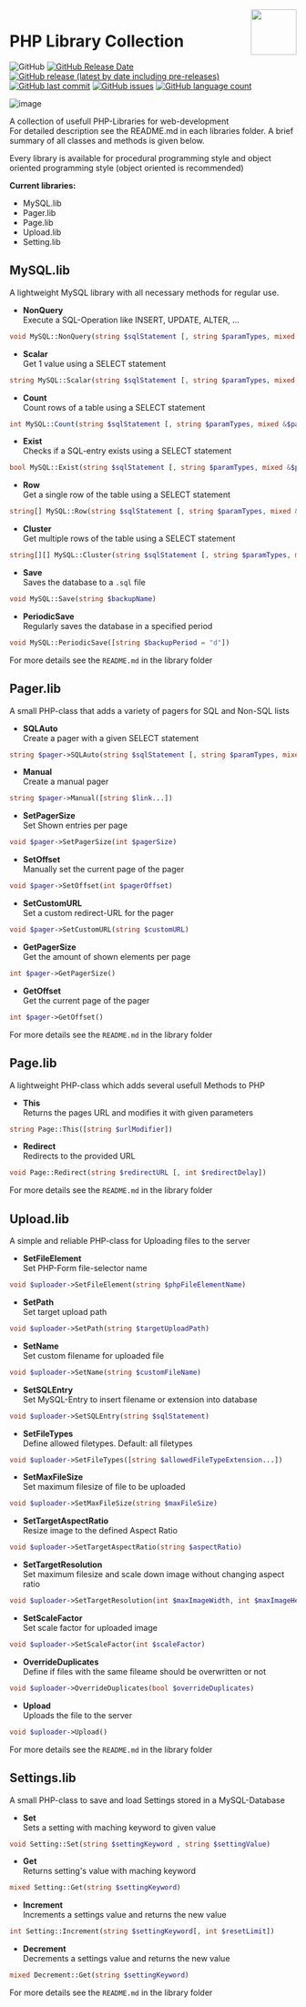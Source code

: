 <img align="right" width="80" height="80" data-rmimg src="https://endev.at/content/projects/PHP-Library-Collection/EndevLibsLogo.svg">

# PHP Library Collection

![GitHub](https://img.shields.io/github/license/TobiHatti/PHP-Library-Collection)
[![GitHub Release Date](https://img.shields.io/github/release-date-pre/TobiHatti/PHP-Library-Collection)](https://github.com/TobiHatti/PHP-Library-Collection/releases)
[![GitHub release (latest by date including pre-releases)](https://img.shields.io/github/v/release/TobiHatti/PHP-Library-Collection?include_prereleases)](https://github.com/TobiHatti/PHP-Library-Collection/releases)
[![GitHub last commit](https://img.shields.io/github/last-commit/TobiHatti/PHP-Library-Collection)](https://github.com/TobiHatti/PHP-Library-Collection/commits/master)
[![GitHub issues](https://img.shields.io/github/issues-raw/TobiHatti/PHP-Library-Collection)](https://github.com/TobiHatti/PHP-Library-Collection/issues)
[![GitHub language count](https://img.shields.io/github/languages/count/TobiHatti/PHP-Library-Collection)](https://github.com/TobiHatti/PHP-Library-Collection)

![image](https://endev.at/content/projects/PHP-Library-Collection/PHPLibraryCollection_Banner_300.svg)

A collection of usefull PHP-Libraries for web-development<br />
For detailed description see the README.md in each libraries folder.
A brief summary of all classes and methods is given below.

Every library is available for procedural programming style 
and object oriented programming style (object oriented is recommended)

__Current libraries:__
- MySQL.lib
- Pager.lib
- Page.lib
- Upload.lib
- Setting.lib

## MySQL.lib
A lightweight MySQL library with all necessary methods for regular use.

- __NonQuery__<br />
Execute a SQL-Operation like INSERT, UPDATE, ALTER, ...<br />
```php
void MySQL::NonQuery(string $sqlStatement [, string $paramTypes, mixed &$parameters...])
```

- __Scalar__<br />
Get 1 value using a SELECT statement<br />
```php
string MySQL::Scalar(string $sqlStatement [, string $paramTypes, mixed &$parameters...])
```

- __Count__<br />
Count rows of a table using a SELECT statement<br />
```php
int MySQL::Count(string $sqlStatement [, string $paramTypes, mixed &$parameters...])
```

- __Exist__<br />
Checks if a SQL-entry exists using a SELECT statement<br />
```php
bool MySQL::Exist(string $sqlStatement [, string $paramTypes, mixed &$parameters...])
```

- __Row__<br />
Get a single row of the table using a SELECT statement<br />
```php
string[] MySQL::Row(string $sqlStatement [, string $paramTypes, mixed &$parameters...])
```

- __Cluster__<br />
Get multiple rows of the table using a SELECT statement<br />
```php
string[][] MySQL::Cluster(string $sqlStatement [, string $paramTypes, mixed &$parameters...])
```

- __Save__<br />
Saves the database to a `.sql` file<br />
```php
void MySQL::Save(string $backupName)
```

- __PeriodicSave__<br />
Regularly saves the database in a specified period<br />
```php
void MySQL::PeriodicSave([string $backupPeriod = "d"])
```

For more details see the `README.md` in the library folder

## Pager.lib
A small PHP-class that adds a variety of pagers for SQL and Non-SQL lists

- __SQLAuto__<br />
Create a pager with a given SELECT statement<br />
```php
string $pager->SQLAuto(string $sqlStatement [, string $paramTypes, mixed &$parameters...])
```

- __Manual__<br />
Create a manual pager<br />
```php
string $pager->Manual([string $link...])
```

- __SetPagerSize__<br />
Set Shown entries per page<br />
```php
void $pager->SetPagerSize(int $pagerSize)
```

- __SetOffset__<br />
Manually set the current page of the pager<br />
```php
void $pager->SetOffset(int $pagerOffset)
```

- __SetCustomURL__<br />
Set a custom redirect-URL for the pager<br />
```php
void $pager->SetCustomURL(string $customURL)
```

- __GetPagerSize__<br />
Get the amount of shown elements per page<br />
```php
int $pager->GetPagerSize()
```

- __GetOffset__<br />
Get the current page of the pager<br />
```php
int $pager->GetOffset()
```

For more details see the `README.md` in the library folder

## Page.lib
A lightweight PHP-class which adds several usefull Methods to PHP
- __This__<br />
Returns the pages URL and modifies it with given parameters<br />
```php
string Page::This([string $urlModifier])
```

- __Redirect__<br />
Redirects to the provided URL<br />
```php
void Page::Redirect(string $redirectURL [, int $redirectDelay])
```

For more details see the `README.md` in the library folder

## Upload.lib
A simple and reliable PHP-class for Uploading files to the server

- __SetFileElement__<br />
Set PHP-Form file-selector name<br />
```php
void $uploader->SetFileElement(string $phpFileElementName)
```

- __SetPath__<br />
Set target upload path<br />
```php
void $uploader->SetPath(string $targetUploadPath)
```

- __SetName__<br />
Set custom filename for uploaded file<br />
```php
void $uploader->SetName(string $customFileName)
```

- __SetSQLEntry__<br />
Set MySQL-Entry to insert filename or extension into database<br />
```php
void $uploader->SetSQLEntry(string $sqlStatement)
```

- __SetFileTypes__<br />
Define allowed filetypes. Default: all filetypes<br />
```php
void $uploader->SetFileTypes([string $allowedFileTypeExtension...])
```

- __SetMaxFileSize__<br />
Set maximum filesize of file to be uploaded<br />
```php
void $uploader->SetMaxFileSize(string $maxFileSize)
```

- __SetTargetAspectRatio__<br />
Resize image to the defined Aspect Ratio<br />
```php
void $uploader->SetTargetAspectRatio(string $aspectRatio)
```

- __SetTargetResolution__<br />
Set maximum filesize and scale down image without changing aspect ratio<br />
```php
void $uploader->SetTargetResolution(int $maxImageWidth, int $maxImageHeight)
```

- __SetScaleFactor__<br />
Set scale factor for uploaded image<br />
```php
void $uploader->SetScaleFactor(int $scaleFactor)
```

- __OverrideDuplicates__<br />
Define if files with the same fileame should be overwritten or not<br />
```php
void $uploader->OverrideDuplicates(bool $overrideDuplicates)
```

- __Upload__<br />
Uploads the file to the server<br />
```php
void $uploader->Upload()
```


For more details see the `README.md` in the library folder

## Settings.lib
A small PHP-class to save and load Settings stored in a MySQL-Database
- __Set__<br />
Sets a setting with maching keyword to given value<br />
```php
void Setting::Set(string $settingKeyword , string $settingValue)
```

- __Get__<br />
Returns setting's value with maching keyword<br />
```php
mixed Setting::Get(string $settingKeyword)
```

- __Increment__<br />
Increments a settings value and returns the new value<br />
```php
int Setting::Increment(string $settingKeyword[, int $resetLimit])
```

- __Decrement__<br />
Decrements a settings value and returns the new value<br />
```php
mixed Decrement::Get(string $settingKeyword)
```


For more details see the `README.md` in the library folder
